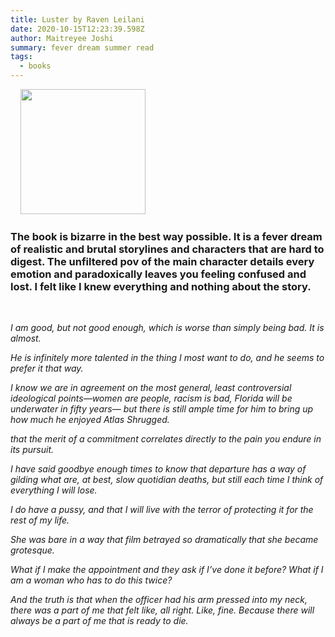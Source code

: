 ```yaml
---
title: Luster by Raven Leilani 
date: 2020-10-15T12:23:39.598Z
author: Maitreyee Joshi
summary: fever dream summer read
tags:
  - books 
---
```

 &nbsp;
  &nbsp;
<img class="luster" src="https://images.macmillan.com/folio-assets/macmillan_us_frontbookcovers_1000H/9780374194321.jpg" width="200" height="200" />
 &nbsp;

### The book is bizarre in the best way possible. It is a fever dream of realistic and brutal storylines and characters that are hard to digest. The unfiltered pov of the main character details every emotion and paradoxically leaves you feeling confused and lost. I felt like I knew everything and nothing about the story.
 &nbsp;


*I am good, but not good enough, which is worse than simply being bad. It is almost.* &nbsp;

*He is infinitely more talented in the thing I most want to do, and he seems to prefer it that way.*  &nbsp;

*I know we are in agreement on the most general, least controversial ideological points—women are people, racism is bad, Florida will be underwater in fifty years— but there is still ample time for him to bring up how much he enjoyed Atlas Shrugged.*<br />

*that the merit of a commitment correlates directly to the pain you endure in its pursuit.*<br />

 *I have said goodbye enough times to know that departure has a way of gilding what are, at best, slow quotidian deaths, but still each time I think of everything I will lose.*<br />

 *I do have a pussy, and that I will live with the terror of protecting it for the rest of my life.*<br />

 *She was bare in a way that film betrayed so dramatically that she became grotesque.*<br />

 *What if I make the appointment and they ask if I’ve done it before? What if I am a woman who has to do this twice?*<br />

 *And the truth is that when the officer had his arm pressed into my neck, there was a part of me that felt like, all right. Like, fine. Because there will always be a part of me that is ready to die.*<br />
